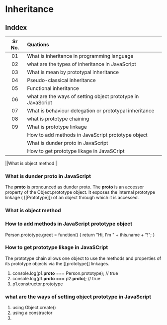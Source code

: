 # Inheritance 

## Inddex

| Sr No. | Quations |
| :---:  | :--- | 
| 01 | What is inheritance in programming language | 
| 02 | what are the types of inheritance in JavaScript |
| 03 | What is mean by prototypal inheritance |
| 04 | Pseudo-classical inheritance |
| 05 | Functional inheritance |
| 06 | what are the ways of setting object prototype in JavaScript |
| 07 | What is behaviour delegation or prototypal inheritance |
| 08 | what is prototype chaining |
| 09 | What is prototype linkage |
|| How to add methods in JavaScript prototype object |
|| What is dunder proto in JavaScript |
|| How to get prototype likage in JavaSCript |


||What is object method |


### What is dunder proto in JavaScript

The __proto__ is pronounced as dunder proto. The __proto__ is an accessor property of the Object.prototype object. It exposes the internal prototype linkage ( [[Prototype]]) of an object through which it is accessed.

### What is object method 

### How to add methods in JavaScript prototype object

Person.prototype.greet = function() {
    return "Hi, I'm " + this.name + "!";
}

### How to get prototype likage in JavaSCript

The prototype chain allows one object to use the methods and properties of its prototype objects via the [[prototype]] linkages.

1. console.log(p1.__proto__ === Person.prototype); // true
2. console.log(p1.__proto__ === p2.__proto__); // true
3. p1.constructor.prototype


### what are the ways of setting object prototype in JavaScript

1. using Object.create()
2. using a constructor
1. 